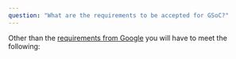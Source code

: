 ```yaml
---
question: "What are the requirements to be accepted for GSoC?"
---
```

Other than the [requirements from Google](https://developers.google.com/open-source/gsoc/faq#what_are_the_eligibility_requirements_for_participation) you will have to meet the following:

